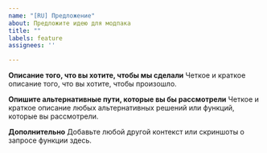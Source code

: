 ```yaml
---
name: "[RU] Предложение"
about: Предложите идею для модпака
title: ""
labels: feature
assignees: ''

---
```


**Описание того, что вы хотите, чтобы мы сделали**
Четкое и краткое описание того, что вы хотите, чтобы произошло.

**Опишите альтернативные пути, которые вы бы рассмотрели**
Четкое и краткое описание любых альтернативных решений или функций, которые вы рассмотрели.

**Дополнительно**
Добавьте любой другой контекст или скриншоты о запросе функции здесь.

